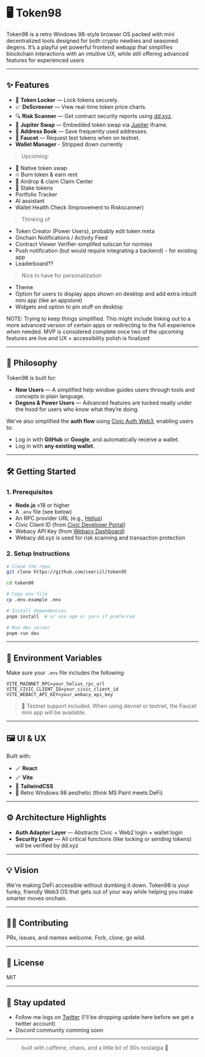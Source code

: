# 🖥️ Token98

Token98 is a retro Windows 98-style browser OS packed with mini decentralized tools designed for both crypto newbies and seasoned degens. It’s a playful yet powerful frontend webapp that simplifies blockchain interactions with an intuitive UX, while still offering advanced features for experienced users

---

## ✨ Features

- 🔐 **Token Locker** — Lock tokens securely.
- 📈 **DeScreener** — View real-time token price charts.
- 🔍 **Risk Scanner** — Get contract security reports using [dd.xyz](https://dd.xyz/).
- 🔄 **Jupiter Swap** — Embedded token swap via [Jupiter](https://jup.ag/) iframe.
- 📒 **Address Book** — Save frequently used addresses.
- 🚰 **Faucet** — Request test tokens when on testnet.
- **Wallet Manager** - Stripped down currently

> Upcoming:

- 🚀 Native token swap
- 🔥 Burn token & earn rent
- 💸 Airdrop & claim Claim Center
- 🏦 Stake tokens
- Portfolio Tracker
- AI assistant
- Wallet Health Check (Improvement to Riskscanner)

> Thinking of

- Token Creator (Power Users), probably edit token meta
- Onchain Notifications / Activity Feed
- Contract Viewer Verifier-simplifed solscan for normies
- Push notification (but would require integrating a backend) - for existing app
- Leaderboard??

> Nice to have for personalization

- Theme
- Option for users to display apps shown on desktop and add extra inbuilt mini app (like an appstore)
- Widgets and option to pin stuff on desktop

NOTE: Trying to keep things simplified. This might include linking out to a more advanced version of certain apps or redirecting to the full experience when needed. MVP is considered complete once two of the upcoming features are live and UX + accessibility polish is finalized

---

## 🧠 Philosophy

Token98 is built for:

- **New Users** — A simplified help window guides users through tools and concepts in plain language.
- **Degens & Power Users** — Advanced features are tucked neatly under the hood for users who know what they’re doing.

We’ve also simplified the **auth flow** using [Civic Auth Web3](https://www.civic.com/), enabling users to:

- Log in with **GitHub** or **Google**, and automatically receive a wallet.
- Log in with **any existing wallet**.

---

## 🛠️ Getting Started

### 1. Prerequisites

- **Node.js** v18 or higher
- A `.env` file (see below)
- An RPC provider URL (e.g., [Helius](https://www.helius.dev/))
- Civic Client ID (from [Civic Developer Portal](https://docs.civic.com/auth))
- Webacy API Key (from [Webacy Dashboard](https://webacy.readme.io/))
- Webacy dd.xyz is used for risk scanning and transaction protection

### 2. Setup Instructions

```bash
# Clone the repo
git clone https://github.com/ceeriil/token95

cd token98

# Copy env file
cp .env.example .env

# Install dependencies
pnpm install  # or use npm or yarn if preferred

# Run dev server
pnpm run dev
```

---

## 🔐 Environment Variables

Make sure your `.env` file includes the following:

```env
VITE_MAINNET_RPC=your_helius_rpc_url
VITE_CIVIC_CLIENT_ID=your_civic_client_id
VITE_WEBACY_API_KEY=your_webacy_api_key
```

> 🧪 Testnet support included. When using devnet or testnet, the Faucet mini app will be available.

---

## 🖼️ UI & UX

Built with:

- 🪄 **React**
- 🪄 **Vite**
- 🎨 **TailwindCSS**
- 🌆 Retro Windows 98 aesthetic (think MS Paint meets DeFi)

---

## ⚙️ Architecture Highlights

- **Auth Adapter Layer** — Abstracts Civic + Web2 login + wallet login
- **Security Layer** — All critical functions (like locking or sending tokens) will be verified by dd.xyz

---

## 💡 Vision

We're making DeFi accessible without dumbing it down. Token98 is your funky, friendly Web3 OS that gets out of your way while helping you make smarter moves onchain.

---

## 🧑‍💻 Contributing

PRs, issues, and memes welcome. Fork, clone, go wild.

---

## 📄 License

MIT

---

## 👾 Stay updated

- Follow me logs on [Twitter](https://x.com/ceeriil) (I'll be dropping update here before we get a twitter account)
- Discord community comming soon

---

> built with caffeine, chaos, and a little bit of 90s nostalgia 💾
